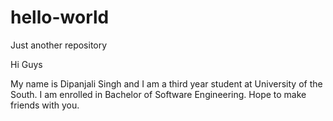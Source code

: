 # hello-world
Just another repository

Hi Guys

My name is Dipanjali Singh and I am a third year student at University of the South. I am 
enrolled in Bachelor of Software Engineering. Hope to make friends with you.
